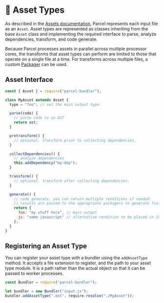 # 📝 Asset Types

As described in the [Assets documentation](assets.html), Parcel represents each input file as an `Asset`. Asset types are represented as classes inheriting from the base `Asset` class and implementing the required interface to parse, analyze dependencies, transform, and code generate.

Because Parcel processes assets in parallel across multiple processor cores, the transforms that asset types can perform are limited to those that operate on a single file at a time. For transforms across multiple files, a custom [Packager](packagers.html) can be used.

## Asset Interface

```javascript
const { Asset } = require("parcel-bundler");

class MyAsset extends Asset {
  type = "foo"; // set the main output type.

  parse(code) {
    // parse code to an AST
    return ast;
  }

  pretransform() {
    // optional. transform prior to collecting dependencies.
  }

  collectDependencies() {
    // analyze dependencies
    this.addDependency("my-dep");
  }

  transform() {
    // optional. transform after collecting dependencies.
  }

  generate() {
    // code generate. you can return multiple renditions if needed.
    // results are passed to the appropriate packagers to generate final bundles.
    return {
      foo: "my stuff here", // main output
      js: "some javascript" // alternative rendition to be placed in JS bundle if needed
    };
  }
}
```

## Registering an Asset Type

You can register your asset type with a bundler using the `addAssetType` method. It accepts a file extension to register, and the path to your asset type module. It is a path rather than the actual object so that it can be passed to worker processes.

```javascript
const Bundler = require("parcel-bundler");

let bundler = new Bundler("input.js");
bundler.addAssetType(".ext", require.resolve("./MyAsset"));
```
